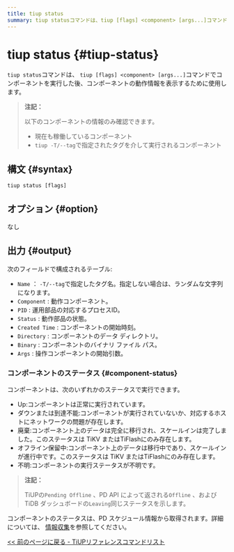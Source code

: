 ```yaml
---
title: tiup status
summary: tiup statusコマンドは、tiup [flags] <component> [args...]コマンドでコンポーネントを実行した後、コンポーネントの動作情報を表示します。コンポーネントの情報のみ確認できます。現在も稼働しているコンポーネントとtiup -T/--tagで指定されたタグを介して実行されるコンポーネント。構文はtiup status [flags]で、オプションはなし。出力はName、Component、PID、Status、Created Time、Directory、Binary、Argsのフィールドで構成されるテーブルです。コンポーネントのステータスはUp、ダウンまたは到達不能、廃棄、オフライン保留中、不明のいずれかです。TiUPのPending Offline、PD APIによって返されるOffline、およびTiDBダッシュボードのLeavingは同じステータスを示します。
---
```


# tiup status {#tiup-status}

`tiup status`コマンドは、 `tiup [flags] <component> [args...]`コマンドでコンポーネントを実行した後、コンポーネントの動作情報を表示するために使用します。

> **注記：**
>
> 以下のコンポーネントの情報のみ確認できます。
>
> -   現在も稼働しているコンポーネント
> -   `tiup -T/--tag`で指定されたタグを介して実行されるコンポーネント

## 構文 {#syntax}

```shell
tiup status [flags]
```

## オプション {#option}

なし

## 出力 {#output}

次のフィールドで構成されるテーブル:

-   `Name` ： `-T/--tag`で指定したタグ名。指定しない場合は、ランダムな文字列になります。
-   `Component` : 動作コンポーネント。
-   `PID` : 運用部品の対応するプロセスID。
-   `Status` : 動作部品の状態。
-   `Created Time` : コンポーネントの開始時刻。
-   `Directory` : コンポーネントのデータ ディレクトリ。
-   `Binary` : コンポーネントのバイナリ ファイル パス。
-   `Args` : 操作コンポーネントの開始引数。

### コンポーネントのステータス {#component-status}

コンポーネントは、次のいずれかのステータスで実行できます。

-   Up:コンポーネントは正常に実行されています。
-   ダウンまたは到達不能:コンポーネントが実行されていないか、対応するホストにネットワークの問題が存在します。
-   廃棄:コンポーネント上のデータは完全に移行され、スケールインは完了しました。このステータスは TiKV またはTiFlashにのみ存在します。
-   オフライン保留中:コンポーネント上のデータは移行中であり、スケールインが進行中です。このステータスは TiKV またはTiFlashにのみ存在します。
-   不明:コンポーネントの実行ステータスが不明です。

> **注記：**
>
> TiUPの`Pending Offline` 、PD API によって返される`Offline` 、および TiDB ダッシュボードの`Leaving`同じステータスを示します。

コンポーネントのステータスは、PD スケジュール情報から取得されます。詳細については、 [情報収集](/tidb-scheduling.md#information-collection)を参照してください。

[&lt;&lt; 前のページに戻る - TiUPリファレンスコマンドリスト](/tiup/tiup-reference.md#command-list)
